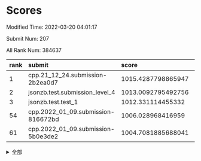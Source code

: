 # Scores

Modified Time: 2022-03-20 04:01:17

Submit Num: 207

All Rank Num: 384637

| rank |               submit               |       score        |       sigma        | pk_num |
| :--- | :--------------------------------- | :----------------- | :----------------- | :----- |
| 1    | cpp.21_12_24.submission-2b2ea0d7   | 1015.4287798865947 | 0.8354508027837714 | 7435   |
| 2    | jsonzb.test.submission_level_4     | 1013.0092795492756 | 0.7994992754654516 | 7433   |
| 3    | jsonzb.test.test_1                 | 1012.331114455332  | 0.7819472780733241 | 7434   |
| 54   | cpp.2022_01_09.submission-816672bd | 1006.028968416959  | 0.7222099456730916 | 7438   |
| 61   | cpp.2022_01_09.submission-5b0e3de2 | 1004.7081885688041 | 0.7323837548677019 | 7437   |


<details>
<summary>全部</summary>

| rank |                 submit                 |       score        |       sigma        | pk_num |
| :--- | :------------------------------------- | :----------------- | :----------------- | :----- |
| 1    | cpp.21_12_24.submission-2b2ea0d7       | 1015.4287798865947 | 0.8354508027837714 | 7435   |
| 2    | jsonzb.test.submission_level_4         | 1013.0092795492756 | 0.7994992754654516 | 7433   |
| 3    | jsonzb.test.test_1                     | 1012.331114455332  | 0.7819472780733241 | 7434   |
| 4    | gobigger.level_3.submission_level_3_6  | 1011.2985774773132 | 0.783229681597153  | 7433   |
| 5    | gobigger.level_3.submission_level_3_40 | 1011.1873030133603 | 0.7996214738219748 | 7436   |
| 6    | gobigger.level_3.submission_level_3_14 | 1011.0904766390641 | 0.7933747424511756 | 7433   |
| 7    | gobigger.level_3.submission_level_3_44 | 1011.0119650306244 | 0.7690242696870285 | 7435   |
| 8    | gobigger.level_3.submission_level_3_0  | 1010.8083768882265 | 0.7386213428043934 | 7434   |
| 9    | gobigger.level_3.submission_level_3_18 | 1010.7647818045789 | 0.7621965484513655 | 7433   |
| 10   | gobigger.level_3.submission_level_3_9  | 1010.6057168575157 | 0.7471493959226344 | 7436   |
| 11   | gobigger.level_3.submission_level_3_1  | 1010.5475801272111 | 0.7601184016293853 | 7431   |
| 12   | gobigger.level_3.submission_level_3_20 | 1010.5338522095838 | 0.7695127581704776 | 7434   |
| 13   | gobigger.level_3.submission_level_3_5  | 1010.4378711421144 | 0.7490935939034488 | 7436   |
| 14   | gobigger.level_3.submission_level_3_27 | 1010.4353749233088 | 0.7794484981035629 | 7433   |
| 15   | gobigger.level_3.submission_level_3_46 | 1010.3648536210223 | 0.7635798725351035 | 7426   |
| 16   | gobigger.level_3.submission_level_3_38 | 1010.3493485500327 | 0.7326667958658998 | 7438   |
| 17   | gobigger.level_3.submission_level_3_12 | 1010.2597291194757 | 0.7737073852382577 | 7431   |
| 18   | gobigger.level_3.submission_level_3_15 | 1010.2438620870483 | 0.7609169000206609 | 7440   |
| 19   | gobigger.level_3.submission_level_3_49 | 1010.1559659381259 | 0.7818456284239286 | 7430   |
| 20   | gobigger.level_3.submission_level_3_28 | 1010.1404075387159 | 0.7903306913887057 | 7433   |
| 21   | gobigger.level_3.submission_level_3_32 | 1010.1174380254234 | 0.7503795269706184 | 7436   |
| 22   | gobigger.level_3.submission_level_3_3  | 1010.0676019175894 | 0.746024337679853  | 7439   |
| 23   | gobigger.level_3.submission_level_3_10 | 1009.9947198651963 | 0.7602980202418194 | 7432   |
| 24   | gobigger.level_3.submission_level_3_21 | 1009.900164256301  | 0.7531390605960477 | 7433   |
| 25   | gobigger.level_3.submission_level_3_45 | 1009.8922904240735 | 0.7415795798413254 | 7432   |
| 26   | gobigger.level_3.submission_level_3_33 | 1009.8660171092022 | 0.7402155619558969 | 7433   |
| 27   | gobigger.level_3.submission_level_3_30 | 1009.8600641085923 | 0.759744486792717  | 7433   |
| 28   | gobigger.level_3.submission_level_3_47 | 1009.6805982782444 | 0.7585886355969873 | 7436   |
| 29   | gobigger.level_3.submission_level_3_24 | 1009.6480074587583 | 0.7498139211534922 | 7436   |
| 30   | gobigger.level_3.submission_level_3_37 | 1009.5853227976812 | 0.7665424912296291 | 7425   |
| 31   | gobigger.level_3.submission_level_3_43 | 1009.5499931514495 | 0.767327968398088  | 7432   |
| 32   | gobigger.level_3.submission_level_3_22 | 1009.5212641504105 | 0.7313344417102663 | 7430   |
| 33   | gobigger.level_3.submission_level_3_13 | 1009.5129302465837 | 0.7623908535988176 | 7436   |
| 34   | gobigger.level_3.submission_level_3_16 | 1009.4656991304057 | 0.7534424617060896 | 7436   |
| 35   | gobigger.level_3.submission_level_3_36 | 1009.4388728444181 | 0.7533720808631275 | 7431   |
| 36   | gobigger.level_3.submission_level_3_8  | 1009.4111946318635 | 0.7417949715163314 | 7435   |
| 37   | gobigger.level_3.submission_level_3_42 | 1009.3572243790743 | 0.7512241819114897 | 7430   |
| 38   | gobigger.level_3.submission_level_3_4  | 1009.3506382402347 | 0.7397207856160876 | 7433   |
| 39   | gobigger.level_3.submission_level_3_41 | 1009.233212760718  | 0.7535965544172912 | 7437   |
| 40   | gobigger.level_3.submission_level_3_19 | 1009.2214456413155 | 0.7378823491144887 | 7437   |
| 41   | gobigger.level_3.submission_level_3_7  | 1009.2113020673634 | 0.749395888887234  | 7434   |
| 42   | gobigger.level_3.submission_level_3_17 | 1009.2102183148031 | 0.7824376735934133 | 7436   |
| 43   | gobigger.level_3.submission_level_3_31 | 1009.1687113406812 | 0.7570759507909465 | 7427   |
| 44   | gobigger.level_3.submission_level_3_25 | 1009.1239329282563 | 0.7603003560261413 | 7434   |
| 45   | gobigger.level_3.submission_level_3_29 | 1009.1201692879182 | 0.7444576621031453 | 7432   |
| 46   | gobigger.level_3.submission_level_3_34 | 1009.0936431405999 | 0.7643135816321199 | 7434   |
| 47   | gobigger.level_3.submission_level_3_39 | 1009.0230844151083 | 0.743148562566301  | 7432   |
| 48   | gobigger.level_3.submission_level_3_35 | 1008.9628728376889 | 0.7380725687064655 | 7433   |
| 49   | gobigger.level_3.submission_level_3_26 | 1008.9581732448802 | 0.7324861131168253 | 7425   |
| 50   | gobigger.level_3.submission_level_3_48 | 1008.9254789925136 | 0.7520308616071179 | 7429   |
| 51   | gobigger.level_3.submission_level_3_11 | 1008.9178726127279 | 0.746583826932688  | 7436   |
| 52   | gobigger.level_3.submission_level_3_2  | 1008.7856334221385 | 0.7497056428077958 | 7435   |
| 53   | gobigger.level_3.submission_level_3_23 | 1008.2788182608965 | 0.7400645356097219 | 7435   |
| 54   | cpp.2022_01_09.submission-816672bd     | 1006.028968416959  | 0.7222099456730916 | 7438   |
| 55   | gobigger.level_1.submission_level_1_38 | 1005.1229925484782 | 0.7155743455576914 | 7433   |
| 56   | gobigger.level_1.submission_level_1_46 | 1005.1172417528253 | 0.732504452337959  | 7430   |
| 57   | gobigger.level_1.submission_level_1_25 | 1005.1153249073244 | 0.7159712619315853 | 7429   |
| 58   | gobigger.level_1.submission_level_1_35 | 1004.9289117727468 | 0.7171637263267273 | 7428   |
| 59   | gobigger.level_1.submission_level_1_13 | 1004.7808301005025 | 0.7116992496775784 | 7434   |
| 60   | gobigger.level_1.submission_level_1_32 | 1004.7104974416635 | 0.7200002433243778 | 7430   |
| 61   | cpp.2022_01_09.submission-5b0e3de2     | 1004.7081885688041 | 0.7323837548677019 | 7437   |
| 62   | gobigger.level_1.submission_level_1_23 | 1004.4665040223573 | 0.7240859154663344 | 7433   |
| 63   | gobigger.level_1.submission_level_1_43 | 1004.3926212400731 | 0.7080070290026167 | 7431   |
| 64   | gobigger.level_1.submission_level_1_1  | 1004.2927864053407 | 0.7060531844545159 | 7426   |
| 65   | gobigger.level_1.submission_level_1_30 | 1004.1898225124777 | 0.7210952653731763 | 7431   |
| 66   | gobigger.level_1.submission_level_1_29 | 1004.0916242831604 | 0.7297919336004356 | 7437   |
| 67   | gobigger.level_1.submission_level_1_14 | 1004.0153524172239 | 0.72417508576659   | 7431   |
| 68   | gobigger.level_1.submission_level_1_48 | 1003.9991460637312 | 0.7181387338368822 | 7434   |
| 69   | gobigger.level_1.submission_level_1_36 | 1003.9807415244733 | 0.7079126158593498 | 7430   |
| 70   | gobigger.level_1.submission_level_1_5  | 1003.9249421763792 | 0.7177428723759198 | 7431   |
| 71   | gobigger.level_1.submission_level_1_39 | 1003.7610932195919 | 0.7212387747978123 | 7432   |
| 72   | gobigger.level_1.submission_level_1_3  | 1003.7391698582984 | 0.7158820264989091 | 7435   |
| 73   | gobigger.level_1.submission_level_1_11 | 1003.7336052455819 | 0.713477018008626  | 7431   |
| 74   | gobigger.level_1.submission_level_1_33 | 1003.7283938445797 | 0.7107220402033327 | 7430   |
| 75   | gobigger.level_1.submission_level_1_27 | 1003.7261880764116 | 0.7245122560384696 | 7432   |
| 76   | gobigger.level_1.submission_level_1_0  | 1003.6670367074473 | 0.7097503503548986 | 7429   |
| 77   | gobigger.level_1.submission_level_1_10 | 1003.5633239140898 | 0.7183616434776858 | 7435   |
| 78   | gobigger.level_1.submission_level_1_49 | 1003.5537677427279 | 0.7119671319225906 | 7437   |
| 79   | gobigger.level_1.submission_level_1_4  | 1003.517215749713  | 0.7225724675660666 | 7431   |
| 80   | gobigger.level_1.submission_level_1_41 | 1003.5010566283379 | 0.7277199918017401 | 7429   |
| 81   | gobigger.level_1.submission_level_1_37 | 1003.4810579454432 | 0.7161784853550445 | 7430   |
| 82   | gobigger.level_1.submission_level_1_6  | 1003.4148464768116 | 0.7132978665467912 | 7430   |
| 83   | gobigger.level_1.submission_level_1_16 | 1003.3435315279307 | 0.7147526304554396 | 7435   |
| 84   | gobigger.level_1.submission_level_1_7  | 1003.3167656993289 | 0.7149747718675141 | 7440   |
| 85   | gobigger.level_1.submission_level_1_45 | 1003.2931589905605 | 0.707400988058867  | 7435   |
| 86   | gobigger.level_1.submission_level_1_19 | 1003.2895119196307 | 0.7115056518650484 | 7435   |
| 87   | gobigger.level_1.submission_level_1_22 | 1003.2470679864565 | 0.7089874360473795 | 7433   |
| 88   | gobigger.level_1.submission_level_1_18 | 1003.2173355525138 | 0.7219941444408393 | 7427   |
| 89   | gobigger.level_1.submission_level_1_40 | 1003.2087120275252 | 0.7105690042465359 | 7430   |
| 90   | gobigger.level_1.submission_level_1_21 | 1003.1154357592968 | 0.7190886559705061 | 7427   |
| 91   | gobigger.level_1.submission_level_1_42 | 1003.0769201034097 | 0.7325388363271962 | 7437   |
| 92   | gobigger.level_1.submission_level_1_15 | 1002.9299387330539 | 0.713887538607552  | 7435   |
| 93   | gobigger.level_1.submission_level_1_8  | 1002.8759086209869 | 0.7136802000754692 | 7432   |
| 94   | gobigger.level_1.submission_level_1_44 | 1002.7350659406467 | 0.7076532392429071 | 7442   |
| 95   | gobigger.level_1.submission_level_1_28 | 1002.686882705335  | 0.7153122932149769 | 7435   |
| 96   | gobigger.level_1.submission_level_1_2  | 1002.5171640886822 | 0.7093618549123121 | 7429   |
| 97   | gobigger.level_1.submission_level_1_20 | 1002.4834531380529 | 0.7053921793177083 | 7436   |
| 98   | gobigger.level_1.submission_level_1_34 | 1002.3747249739823 | 0.7078834355426362 | 7426   |
| 99   | gobigger.level_1.submission_level_1_12 | 1002.3460063912231 | 0.7130367985726198 | 7432   |
| 100  | gobigger.level_1.submission_level_1_17 | 1002.1535857823651 | 0.7149465796919593 | 7431   |
| 101  | gobigger.level_1.submission_level_1_47 | 1002.1421453664846 | 0.7104934613679207 | 7433   |
| 102  | gobigger.level_1.submission_level_1_24 | 1002.1188449758607 | 0.7122247212770175 | 7433   |
| 103  | gobigger.level_1.submission_level_1_31 | 1001.7049037414398 | 0.7114796154957373 | 7433   |
| 104  | gobigger.level_1.submission_level_1_9  | 1001.0092811368527 | 0.7188677382286343 | 7434   |
| 105  | gobigger.level_1.submission_level_1_26 | 1000.3599443711433 | 0.713384310974314  | 7432   |
| 106  | gobigger.random.submission_random_45   | 997.3318626056915  | 0.7039113369123815 | 7434   |
| 107  | gobigger.random.submission_random_46   | 997.2912092487161  | 0.7056988521103886 | 7433   |
| 108  | gobigger.random.submission_random_28   | 997.0889553027793  | 0.6982922722456122 | 7432   |
| 109  | gobigger.random.submission_random_9    | 996.9593037583016  | 0.7119396527182837 | 7428   |
| 110  | gobigger.random.submission_random_37   | 996.9163620380453  | 0.7046972691123162 | 7430   |
| 111  | gobigger.random.submission_random_21   | 996.8139368326374  | 0.7145210723255703 | 7437   |
| 112  | gobigger.random.submission_random_36   | 996.6861330785953  | 0.7230245297736828 | 7435   |
| 113  | gobigger.random.submission_random_3    | 996.6418502941806  | 0.7187692920396216 | 7436   |
| 114  | gobigger.random.submission_random_32   | 996.5916343046059  | 0.7075455321126828 | 7431   |
| 115  | gobigger.random.submission_random_29   | 996.5672810692785  | 0.7105048972894603 | 7432   |
| 116  | gobigger.random.submission_random_12   | 996.5336403519381  | 0.7060540436956476 | 7433   |
| 117  | gobigger.random.submission_random_47   | 996.4860211810092  | 0.7200112593727406 | 7430   |
| 118  | gobigger.random.submission_random_17   | 996.4772059666125  | 0.7084904050958405 | 7436   |
| 119  | gobigger.random.submission_random_19   | 996.4489124915609  | 0.7075740506635178 | 7434   |
| 120  | gobigger.random.submission_random_16   | 996.4440508600037  | 0.707794271943363  | 7429   |
| 121  | gobigger.random.submission_random_8    | 996.3403404498752  | 0.7083626809587206 | 7427   |
| 122  | gobigger.random.submission_random_18   | 996.268970059406   | 0.7099620333476833 | 7436   |
| 123  | gobigger.random.submission_random_0    | 996.2581483732591  | 0.705991085615975  | 7433   |
| 124  | gobigger.random.submission_random_6    | 996.2528309620203  | 0.7126723783026452 | 7436   |
| 125  | gobigger.random.submission_random_23   | 996.1461847055822  | 0.7253334191009485 | 7432   |
| 126  | gobigger.random.submission_random_22   | 996.1325307933104  | 0.6983436045803295 | 7429   |
| 127  | gobigger.random.submission_random_13   | 996.1321288443895  | 0.7102891104788848 | 7433   |
| 128  | gobigger.random.submission_random_48   | 996.0816131426853  | 0.7116738300244578 | 7433   |
| 129  | gobigger.random.submission_random_41   | 996.0174191184367  | 0.7118969817597908 | 7433   |
| 130  | gobigger.random.submission_random_11   | 996.0066944757536  | 0.7107711278583265 | 7435   |
| 131  | gobigger.random.submission_random_35   | 995.9634066232501  | 0.7161306901493786 | 7430   |
| 132  | gobigger.random.submission_random_38   | 995.9604246492665  | 0.7257497259464719 | 7426   |
| 133  | gobigger.random.submission_random_27   | 995.9073280522516  | 0.726778419312268  | 7434   |
| 134  | gobigger.random.submission_random_2    | 995.8701951015825  | 0.7170287133237084 | 7430   |
| 135  | gobigger.random.submission_random_49   | 995.8288320801577  | 0.7087911783737625 | 7430   |
| 136  | gobigger.random.submission_random_34   | 995.828114698829   | 0.7057761278856243 | 7428   |
| 137  | gobigger.random.submission_random_20   | 995.8017810695407  | 0.7024109688346257 | 7435   |
| 138  | gobigger.random.submission_random_1    | 995.7904808689092  | 0.7121606738609013 | 7427   |
| 139  | gobigger.random.submission_random_25   | 995.6204362538251  | 0.711790757673098  | 7432   |
| 140  | gobigger.random.submission_random_43   | 995.5996149415358  | 0.7137269806347358 | 7432   |
| 141  | gobigger.random.submission_random_5    | 995.5537160403611  | 0.7095820556681341 | 7436   |
| 142  | gobigger.random.submission_random_4    | 995.5389635414135  | 0.7063565543210265 | 7436   |
| 143  | gobigger.random.submission_random_31   | 995.4781399702497  | 0.7142318177473305 | 7432   |
| 144  | gobigger.random.submission_random_39   | 995.4530128848801  | 0.7237945831655753 | 7435   |
| 145  | gobigger.random.submission_random_26   | 995.3953557553207  | 0.705798396714528  | 7433   |
| 146  | gobigger.random.submission_random_7    | 995.3636887794892  | 0.7002154701157068 | 7433   |
| 147  | gobigger.random.submission_random_40   | 995.2876135113378  | 0.7086857285824653 | 7427   |
| 148  | gobigger.random.submission_random_44   | 995.2727084466096  | 0.7329446107481069 | 7433   |
| 149  | gobigger.random.submission_random_24   | 995.2668401092201  | 0.7229991907588357 | 7430   |
| 150  | gobigger.random.submission_random_42   | 995.2365965763233  | 0.7307284538103554 | 7434   |
| 151  | gobigger.random.submission_random_15   | 995.1242341624367  | 0.7105426841114917 | 7430   |
| 152  | gobigger.random.submission_random_33   | 995.0859260960539  | 0.7242079145913739 | 7436   |
| 153  | gobigger.random.submission_random_30   | 995.0680075355234  | 0.7239309658719236 | 7435   |
| 154  | gobigger.random.submission_random_14   | 994.4644130633815  | 0.7135576204934805 | 7438   |
| 155  | gobigger.random.submission_random_10   | 994.4624799419531  | 0.7223706531702627 | 7427   |
| 156  | gobigger.level_2.submission_level_2_30 | 994.1005588748598  | 0.7330271510346004 | 7431   |
| 157  | gobigger.level_2.submission_level_2_22 | 994.0486339604828  | 0.7462076126923349 | 7433   |
| 158  | gobigger.level_2.submission_level_2_48 | 993.8178605920624  | 0.738518573109636  | 7427   |
| 159  | gobigger.level_2.submission_level_2_18 | 993.4966789584191  | 0.7492194380810189 | 7432   |
| 160  | gobigger.level_2.submission_level_2_37 | 993.4673848002195  | 0.7450773339256007 | 7424   |
| 161  | gobigger.level_2.submission_level_2_1  | 993.3306345833332  | 0.7189329510244654 | 7435   |
| 162  | gobigger.level_2.submission_level_2_5  | 993.0946518190095  | 0.743653183238875  | 7431   |
| 163  | gobigger.level_2.submission_level_2_39 | 993.056740605479   | 0.7521270078912116 | 7428   |
| 164  | gobigger.level_2.submission_level_2_16 | 992.9585136108326  | 0.7546985239370173 | 7436   |
| 165  | gobigger.level_2.submission_level_2_26 | 992.9079507979651  | 0.7424654011597536 | 7436   |
| 166  | gobigger.level_2.submission_level_2_42 | 992.8091520341836  | 0.7388304079146046 | 7437   |
| 167  | gobigger.level_2.submission_level_2_40 | 992.697046917477   | 0.7334413454357331 | 7435   |
| 168  | gobigger.level_2.submission_level_2_28 | 992.6000707423602  | 0.7391478952713882 | 7433   |
| 169  | gobigger.level_2.submission_level_2_49 | 992.5724977210654  | 0.7434029293645164 | 7434   |
| 170  | gobigger.level_2.submission_level_2_10 | 992.5134999149772  | 0.7426945052822733 | 7436   |
| 171  | gobigger.level_2.submission_level_2_11 | 992.4394450846551  | 0.7527813817754798 | 7432   |
| 172  | gobigger.level_2.submission_level_2_45 | 992.4161400321998  | 0.7280253481397579 | 7436   |
| 173  | gobigger.level_2.submission_level_2_13 | 992.4111224472651  | 0.7395630199051945 | 7429   |
| 174  | gobigger.level_2.submission_level_2_23 | 992.3738341893452  | 0.7375071251109301 | 7437   |
| 175  | gobigger.level_2.submission_level_2_6  | 992.2612175306331  | 0.7513145163762727 | 7432   |
| 176  | gobigger.level_2.submission_level_2_9  | 992.1863630588049  | 0.7421861129447079 | 7432   |
| 177  | gobigger.level_2.submission_level_2_4  | 992.1703444626801  | 0.7533157563455248 | 7431   |
| 178  | gobigger.level_2.submission_level_2_35 | 992.1474997611788  | 0.7438291812616803 | 7436   |
| 179  | gobigger.level_2.submission_level_2_8  | 992.0861292139658  | 0.7512982861329377 | 7431   |
| 180  | gobigger.level_2.submission_level_2_38 | 992.0260670463097  | 0.7467943390398867 | 7429   |
| 181  | gobigger.level_2.submission_level_2_36 | 991.9759828473959  | 0.751750238430198  | 7431   |
| 182  | gobigger.level_2.submission_level_2_2  | 991.9459387756623  | 0.7600948135361685 | 7433   |
| 183  | gobigger.level_2.submission_level_2_19 | 991.9418701860513  | 0.7448100218768682 | 7432   |
| 184  | gobigger.level_2.submission_level_2_15 | 991.9339160283671  | 0.772773138184973  | 7431   |
| 185  | gobigger.level_2.submission_level_2_43 | 991.9086807861676  | 0.7255869915631454 | 7431   |
| 186  | gobigger.level_2.submission_level_2_20 | 991.9075858620461  | 0.7562409515191095 | 7437   |
| 187  | gobigger.level_2.submission_level_2_21 | 991.8805066878665  | 0.7385328642272709 | 7430   |
| 188  | gobigger.level_2.submission_level_2_24 | 991.7843522636662  | 0.7648849249233918 | 7432   |
| 189  | gobigger.level_2.submission_level_2_44 | 991.7715202218018  | 0.7576864562032751 | 7432   |
| 190  | gobigger.level_2.submission_level_2_46 | 991.757398209179   | 0.7520241317197592 | 7429   |
| 191  | gobigger.level_2.submission_level_2_0  | 991.7226472647624  | 0.7437272222877551 | 7429   |
| 192  | gobigger.level_2.submission_level_2_29 | 991.6906377948058  | 0.7469821844749868 | 7431   |
| 193  | gobigger.level_2.submission_level_2_17 | 991.5679965211248  | 0.7680313186758142 | 7433   |
| 194  | gobigger.level_2.submission_level_2_34 | 991.479667187811   | 0.7507040033623367 | 7436   |
| 195  | gobigger.level_2.submission_level_2_32 | 991.4247726487708  | 0.7679457444402245 | 7431   |
| 196  | gobigger.level_2.submission_level_2_12 | 991.4040442996794  | 0.7546771384539532 | 7432   |
| 197  | gobigger.level_2.submission_level_2_14 | 991.3843481011359  | 0.7500937990874701 | 7437   |
| 198  | gobigger.level_2.submission_level_2_25 | 991.258191876133   | 0.7720616563698736 | 7431   |
| 199  | gobigger.level_2.submission_level_2_27 | 991.0415865243785  | 0.7787280344065006 | 7437   |
| 200  | gobigger.level_2.submission_level_2_33 | 991.018597041906   | 0.7626640560054141 | 7434   |
| 201  | gobigger.level_2.submission_level_2_31 | 991.0090679379454  | 0.7305669511852602 | 7430   |
| 202  | gobigger.level_2.submission_level_2_47 | 990.8912807657105  | 0.7566777656735811 | 7432   |
| 203  | gobigger.level_2.submission_level_2_41 | 990.6913254410373  | 0.7666621557169855 | 7431   |
| 204  | gobigger.level_2.submission_level_2_3  | 990.5225023673815  | 0.7775735873547512 | 7433   |
| 205  | gobigger.level_2.submission_level_2_7  | 990.4349402364712  | 0.7679256967784089 | 7432   |
| 206  | gobigger.none.submission_none_0        | 976.7708578565795  | 1.3980279324267288 | 7431   |
| 207  | gobigger.none.submission_none_1        | 974.7149227905493  | 1.6352300253282563 | 7430   |

</details>